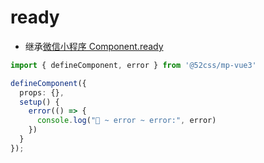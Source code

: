 # ready

* 继承[微信小程序 Component.ready](https://developers.weixin.qq.com/miniprogram/dev/reference/api/Component.html)

```ts
import { defineComponent, error } from '@52css/mp-vue3'

defineComponent({
  props: {},
  setup() {
    error(() => {
      console.log("🚀 ~ error ~ error:", error)
    })
  }
});
```